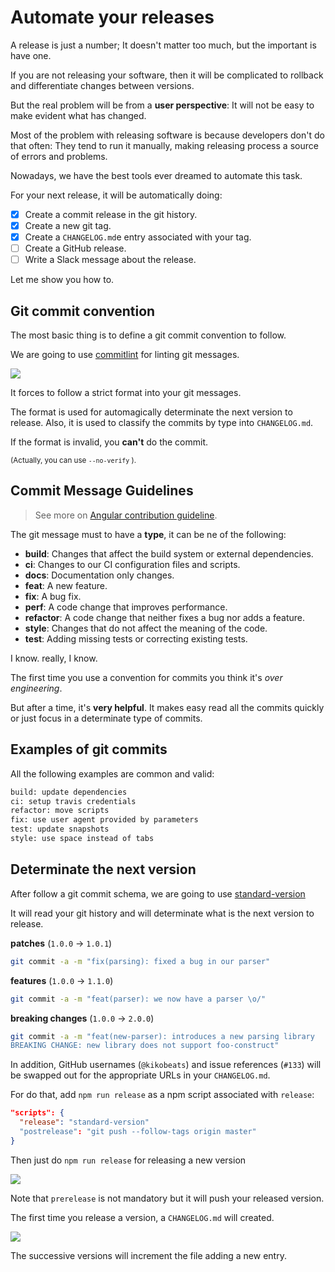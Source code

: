 # Automate your releases

A release is just a number; It doesn't matter too much, but the important is have one.

If you are not releasing your software, then it will be complicated to rollback and differentiate changes between versions. 

But the real problem will be from a **user perspective**: It will not be easy to make evident what has changed.

Most of the problem with releasing software is because developers don't do that often: They tend to run it manually, making releasing process a source of errors and problems.

Nowadays, we have the best tools ever dreamed to automate this task.

For your next release, it will be automatically doing:

- [x] Create a commit release in the git history.
- [x] Create a new git tag.
- [x] Create a `CHANGELOG.md`e entry associated with your tag.
- [ ] Create a GitHub release.
- [ ] Write a Slack message about the release.

Let me show you how to.

## Git commit convention

The most basic thing is to define a git commit convention to follow.

We are going to use [commitlint](https://github.com/marionebl/commitlint) for linting git messages.

![](https://i.imgur.com/nZOE5Vu.png)

It forces to follow a strict format into your git messages.

The format is used for automagically determinate the next version to release. Also, it is used to classify the commits by type into `CHANGELOG.md`.

If the format is invalid, you **can't** do the commit. 

<small>(Actually, you can use `--no-verify` ).</small>

## Commit Message Guidelines

> See more on [Angular contribution guideline](https://github.com/angular/angular/blob/22b96b9/CONTRIBUTING.md#type).

The git message must to have a **type**, it can be ne of the following:

* **build**: Changes that affect the build system or external dependencies.
* **ci**: Changes to our CI configuration files and scripts.
* **docs**: Documentation only changes.
* **feat**: A new feature.
* **fix**: A bug fix.
* **perf**: A code change that improves performance.
* **refactor**: A code change that neither fixes a bug nor adds a feature.
* **style**: Changes that do not affect the meaning of the code.
* **test**: Adding missing tests or correcting existing tests.

I know. really, I know.

The first time you use a convention for commits you think it's *over engineering*. 

But after a time, it's **very helpful**. It makes easy read all the commits quickly or just focus in a determinate type of commits.

## Examples of git commits

All the following examples are common and valid:

```bash
build: update dependencies
ci: setup travis credentials
refactor: move scripts
fix: use user agent provided by parameters
test: update snapshots
style: use space instead of tabs
```

## Determinate the next version

After follow a git commit schema, we are going to use [standard-version](https://github.com/conventional-changelog/standard-version) 

It will read your git history and will determinate what is the next version to release.

**patches** (`1.0.0` → `1.0.1`)

```sh
git commit -a -m "fix(parsing): fixed a bug in our parser"
```

**features** (`1.0.0` → `1.1.0`)

```sh
git commit -a -m "feat(parser): we now have a parser \o/"
```

**breaking changes** (`1.0.0` → `2.0.0`)

```sh
git commit -a -m "feat(new-parser): introduces a new parsing library
BREAKING CHANGE: new library does not support foo-construct"
```

In addition, GitHub usernames (`@kikobeats`) and issue references (`#133`) will be swapped out for the
appropriate URLs in your `CHANGELOG.md`.

For do that, add `npm run release` as a npm script associated with `release`:

```json
"scripts": {
  "release": "standard-version"
  "postrelease": "git push --follow-tags origin master"
}
```

Then just do `npm run release` for releasing a new version

![](https://i.imgur.com/AmOfMV9.png)

Note that `prerelease` is not mandatory but it will push your released version.



The first time you release a version, a `CHANGELOG.md` will created.

![](https://i.imgur.com/B2CoFsG.png)

The successive versions will increment the file adding a new entry.
